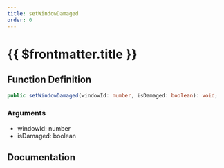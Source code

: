 ```yaml
---
title: setWindowDamaged
order: 0
---
```


# {{ $frontmatter.title }}

## Function Definition

```ts
public setWindowDamaged(windowId: number, isDamaged: boolean): void;
```

### Arguments

* windowId: number
* isDamaged: boolean

## Documentation

<!--@include: ./parts/setWindowDamaged.md-->
